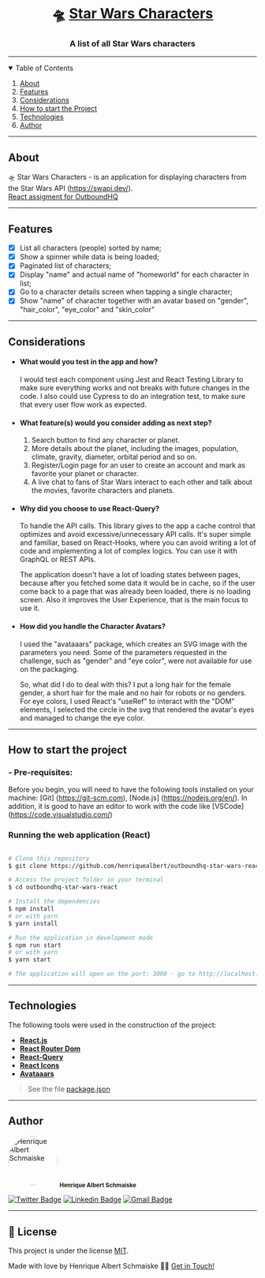 <h1 align="center">
   🛸 <a href="#">Star Wars Characters</a>
</h1>

<h3 align="center">
    A list of all Star Wars characters
</h3>

---

<!-- TABLE OF CONTENTS -->
<details open="open">
  <summary>Table of Contents</summary>
  <ol>
    <li><a href="#about">About</a></li>
    <li><a href="#features">Features</a></li>
    <li><a href="#considerations">Considerations</a></li>
    <li><a href="#how-to-start-the-project">How to start the Project</a></li>
    <li><a href="#technologies">Technologies</a></li>
    <li><a href="#author">Author</a></li>
  </ol>
</details>

---


## About

🛸 Star Wars Characters - is an application for displaying characters from the Star Wars API (https://swapi.dev/). <br />
[React assigment for OutboundHQ](https://gist.github.com/theill/8513e6cfce2e7b04cf7af80c8c6bdd8b)

---

## Features

- [x] List all characters (people) sorted by name;
- [x] Show a spinner while data is being loaded;
- [x] Paginated list of characters;
- [x] Display "name" and actual name of "homeworld" for each character in list;
- [x] Go to a character details screen when tapping a single character;
- [x] Show "name" of character together with an avatar based on "gender", "hair_color", "eye_color" and "skin_color"

---
## Considerations

* <h4>What would you test in the app and how?</h4>
  <p>I would test each component using Jest and React Testing Library to make sure everything works and not breaks with future changes in the code.
  I also could use Cypress to do an integration test, to make sure that every user flow work as expected.
  </p>
* <h4>What feature(s) would you consider adding as next step?</h4>
  <ol>
    <li>Search button to find any character or planet.</li>
    <li>More details about the planet, including the images, population, climate, gravity, diameter, orbital period  and so on.</li>
    <li>Register/Login page for an user to create an account and mark as favorite your planet or character.</li>
    <li>A live chat to fans of Star Wars interact to each other and talk about the movies, favorite characters and planets.</li>
  </ol>
* <h4>Why did you choose to use React-Query?</h4>
  <p>To handle the API calls. This library gives to the app a cache control that optimizes and avoid excessive/unnecessary API calls.
  It's super simple and familiar, based on React-Hooks, where you can avoid writing a lot of code and implementing a lot of complex logics. You can use it with GraphQL or REST APIs.</p>
  <p>
  The application doesn't have a lot of loading states between pages, because after you fetched some data it would be in cache, so if the user come back to a page that was already been loaded, there is no loading screen.
  Also it improves the User Experience, that is the main focus to use it.
  </p>
* <h4>How did you handle the Character Avatars?</h4>
  <p>I used the "avataaars" package, which creates an SVG image with the parameters you need.
  Some of the parameters requested in the challenge, such as "gender" and "eye color", were not available for use on the packaging.</p>
  <p>So, what did I do to deal with this?
  I put a long hair for the female gender, a short hair for the male and no hair for robots or no genders.
  For eye colors, I used React's "useRef" to interact with the "DOM" elements, I selected the circle in the svg that rendered the avatar's eyes and managed to change the eye color.
  </p>

---

## How to start the project

### - Pre-requisites:

Before you begin, you will need to have the following tools installed on your machine:
[Git] (https://git-scm.com), [Node.js] (https://nodejs.org/en/).
In addition, it is good to have an editor to work with the code like [VSCode] (https://code.visualstudio.com/)


### Running the web application (React)

```bash

# Clone this repository
$ git clone https://github.com/henriquealbert/outboundhq-star-wars-react.git

# Access the project folder in your terminal
$ cd outboundhq-star-wars-react

# Install the dependencies
$ npm install
# or with yarn
$ yarn install

# Run the application in development mode
$ npm run start
# or with yarn
$ yarn start

# The application will open on the port: 3000 - go to http://localhost:3000

```

---

## Technologies

The following tools were used in the construction of the project:

-   **[React.js](https://github.com/facebook/create-react-app)**
-   **[React Router Dom](https://github.com/ReactTraining/react-router/tree/master/packages/react-router-dom)**
-   **[React-Query](https://github.com/tannerlinsley/react-query)**
-   **[React Icons](https://react-icons.github.io/react-icons/)**
-   **[Avataaars](https://github.com/fangpenlin/avataaars)**

> See the file  [package.json](https://github.com/henriquealbert/outboundhq-star-wars-react/blob/main/package.json)


---

## Author

 <img style="border-radius: 50%;" src="https://avatars.githubusercontent.com/u/59376543?s=460&u=137df36a904881072eb6480658fbaa70c8971b7c&v=4" width="100px;" alt="Henrique Albert Schmaiske"/>
 <sub><b>Henrique Albert Schmaiske</b></sub>
 <br />

[![Twitter Badge](https://img.shields.io/badge/-@hschmaiske-1ca0f1?style=flat-square&labelColor=1ca0f1&logo=twitter&logoColor=white&link=https://twitter.com/hschmaiske)](https://twitter.com/tgmarinho) [![Linkedin Badge](https://img.shields.io/badge/-Henrique-blue?style=flat-square&logo=Linkedin&logoColor=white&link=https://www.linkedin.com/in/henrique-albert-schmaiske/)](https://www.linkedin.com/in/henrique-albert-schmaiske/)
[![Gmail Badge](https://img.shields.io/badge/-ishenriquealbert@gmail.com-c14438?style=flat-square&logo=Gmail&logoColor=white&link=mailto:ishenriquealbert@gmail.com)](mailto:ishenriquealbert@gmail.com)

---

## 📝 License

This project is under the license [MIT](./LICENSE).

Made with love by Henrique Albert Schmaiske 👋🏻 [Get in Touch!](https://www.linkedin.com/in/henrique-albert-schmaiske/)

